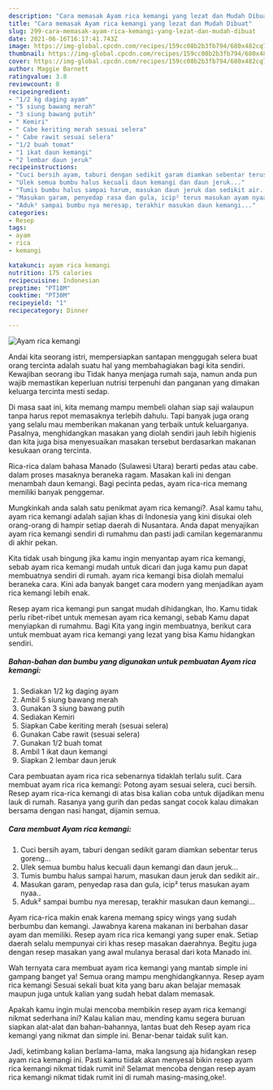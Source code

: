 ```yaml
---
description: "Cara memasak Ayam rica kemangi yang lezat dan Mudah Dibuat"
title: "Cara memasak Ayam rica kemangi yang lezat dan Mudah Dibuat"
slug: 299-cara-memasak-ayam-rica-kemangi-yang-lezat-dan-mudah-dibuat
date: 2021-06-16T16:17:41.743Z
image: https://img-global.cpcdn.com/recipes/159cc08b2b3fb794/680x482cq70/ayam-rica-kemangi-foto-resep-utama.jpg
thumbnail: https://img-global.cpcdn.com/recipes/159cc08b2b3fb794/680x482cq70/ayam-rica-kemangi-foto-resep-utama.jpg
cover: https://img-global.cpcdn.com/recipes/159cc08b2b3fb794/680x482cq70/ayam-rica-kemangi-foto-resep-utama.jpg
author: Maggie Barnett
ratingvalue: 3.8
reviewcount: 8
recipeingredient:
- "1/2 kg daging ayam"
- "5 siung bawang merah"
- "3 siung bawang putih"
- " Kemiri"
- " Cabe keriting merah sesuai selera"
- " Cabe rawit sesuai selera"
- "1/2 buah tomat"
- "1 ikat daun kemangi"
- "2 lembar daun jeruk"
recipeinstructions:
- "Cuci bersih ayam, taburi dengan sedikit garam diamkan sebentar terus goreng..."
- "Ulek semua bumbu halus kecuali daun kemangi dan daun jeruk..."
- "Tumis bumbu halus sampai harum, masukan daun jeruk dan sedikit air.."
- "Masukan garam, penyedap rasa dan gula, icip² terus masukan ayam nyaa.."
- "Aduk² sampai bumbu nya meresap, terakhir masukan daun kemangi..."
categories:
- Resep
tags:
- ayam
- rica
- kemangi

katakunci: ayam rica kemangi 
nutrition: 175 calories
recipecuisine: Indonesian
preptime: "PT18M"
cooktime: "PT30M"
recipeyield: "1"
recipecategory: Dinner

---
```



![Ayam rica kemangi](https://img-global.cpcdn.com/recipes/159cc08b2b3fb794/680x482cq70/ayam-rica-kemangi-foto-resep-utama.jpg)

Andai kita seorang istri, mempersiapkan santapan menggugah selera buat orang tercinta adalah suatu hal yang membahagiakan bagi kita sendiri. Kewajiban seorang ibu Tidak hanya menjaga rumah saja, namun anda pun wajib memastikan keperluan nutrisi terpenuhi dan panganan yang dimakan keluarga tercinta mesti sedap.

Di masa  saat ini, kita memang mampu membeli olahan siap saji walaupun tanpa harus repot memasaknya terlebih dahulu. Tapi banyak juga orang yang selalu mau memberikan makanan yang terbaik untuk keluarganya. Pasalnya, menghidangkan masakan yang diolah sendiri jauh lebih higienis dan kita juga bisa menyesuaikan masakan tersebut berdasarkan makanan kesukaan orang tercinta. 

Rica-rica dalam bahasa Manado (Sulawesi Utara) berarti pedas atau cabe. dalam proses masaknya beraneka ragam. Masakan kali ini dengan menambah daun kemangi. Bagi pecinta pedas, ayam rica-rica memang memiliki banyak penggemar.

Mungkinkah anda salah satu penikmat ayam rica kemangi?. Asal kamu tahu, ayam rica kemangi adalah sajian khas di Indonesia yang kini disukai oleh orang-orang di hampir setiap daerah di Nusantara. Anda dapat menyajikan ayam rica kemangi sendiri di rumahmu dan pasti jadi camilan kegemaranmu di akhir pekan.

Kita tidak usah bingung jika kamu ingin menyantap ayam rica kemangi, sebab ayam rica kemangi mudah untuk dicari dan juga kamu pun dapat membuatnya sendiri di rumah. ayam rica kemangi bisa diolah memalui beraneka cara. Kini ada banyak banget cara modern yang menjadikan ayam rica kemangi lebih enak.

Resep ayam rica kemangi pun sangat mudah dihidangkan, lho. Kamu tidak perlu ribet-ribet untuk memesan ayam rica kemangi, sebab Kamu dapat menyiapkan di rumahmu. Bagi Kita yang ingin membuatnya, berikut cara untuk membuat ayam rica kemangi yang lezat yang bisa Kamu hidangkan sendiri.

<!--inarticleads1-->

##### Bahan-bahan dan bumbu yang digunakan untuk pembuatan Ayam rica kemangi:

1. Sediakan 1/2 kg daging ayam
1. Ambil 5 siung bawang merah
1. Gunakan 3 siung bawang putih
1. Sediakan  Kemiri
1. Siapkan  Cabe keriting merah (sesuai selera)
1. Gunakan  Cabe rawit (sesuai selera)
1. Gunakan 1/2 buah tomat
1. Ambil 1 ikat daun kemangi
1. Siapkan 2 lembar daun jeruk


Cara pembuatan ayam rica rica sebenarnya tidaklah terlalu sulit. Cara membuat ayam rica rica kemangi: Potong ayam sesuai selera, cuci bersih. Resep ayam rica-rica kemangi di atas bisa kalian coba untuk dijadikan menu lauk di rumah. Rasanya yang gurih dan pedas sangat cocok kalau dimakan bersama dengan nasi hangat, dijamin semua. 

<!--inarticleads2-->

##### Cara membuat Ayam rica kemangi:

1. Cuci bersih ayam, taburi dengan sedikit garam diamkan sebentar terus goreng...
1. Ulek semua bumbu halus kecuali daun kemangi dan daun jeruk...
1. Tumis bumbu halus sampai harum, masukan daun jeruk dan sedikit air..
1. Masukan garam, penyedap rasa dan gula, icip² terus masukan ayam nyaa..
1. Aduk² sampai bumbu nya meresap, terakhir masukan daun kemangi...


Ayam rica-rica makin enak karena memang spicy wings yang sudah berbumbu dan kemangi. Jawabnya karena makanan ini berbahan dasar ayam dan memiliki. Resep ayam rica rica kemangi yang super enak. Setiap daerah selalu mempunyai ciri khas resep masakan daerahnya. Begitu juga dengan resep masakan yang awal mulanya berasal dari kota Manado ini. 

Wah ternyata cara membuat ayam rica kemangi yang mantab simple ini gampang banget ya! Semua orang mampu menghidangkannya. Resep ayam rica kemangi Sesuai sekali buat kita yang baru akan belajar memasak maupun juga untuk kalian yang sudah hebat dalam memasak.

Apakah kamu ingin mulai mencoba membikin resep ayam rica kemangi nikmat sederhana ini? Kalau kalian mau, mending kamu segera buruan siapkan alat-alat dan bahan-bahannya, lantas buat deh Resep ayam rica kemangi yang nikmat dan simple ini. Benar-benar taidak sulit kan. 

Jadi, ketimbang kalian berlama-lama, maka langsung aja hidangkan resep ayam rica kemangi ini. Pasti kamu tiidak akan menyesal bikin resep ayam rica kemangi nikmat tidak rumit ini! Selamat mencoba dengan resep ayam rica kemangi nikmat tidak rumit ini di rumah masing-masing,oke!.

